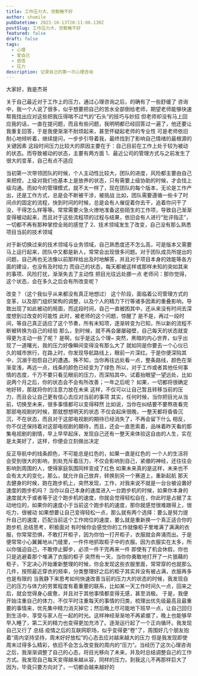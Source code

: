 ```yaml
---
title: 工作压力大，觉都睡不好
author: shumile
pubDatetime: 2023-10-13T20:11:06.130Z
postSlug: 工作压力大，觉都睡不好
featured: false
draft: false
tags:
  - 心理
  - 爱自己
  - 感悟
  - 压力
description: 记录自己的第一次心理咨询
---
```


大家好，我是杰哥

关于自己最近对于工作上的压力，通过心理咨询之后，的确有了一些舒缓了
咨询中，我一个人说了很多，似乎想要把自己的苦水全部倒给老师，期望老师能够快速帮我找出应对这些把我压得喘不过气的“石头”的技巧与妙招
但老师却没有马上回应我的话，一直在提问题，而且有些问题，我明明都已经回答过一遍了，他还要让我重复回答，于是我便渐渐不耐烦起来，甚至怀疑起老师的专业性
可是老师依旧耐心地倾听着，继续提问，一步步引导着我，最终找到了影响自己情绪的最根源的关键因素
这段时间压力比较大的原因主要在于：自己目前在工作上处于较为被动的状态。而导致被动的状态，主要有两方面
1、最近公司的管理方式与之前发生了很大的变革，自己有点不适应

当初第一次带领团队的时候，个人主动性比较大，团队的进度，风险都主要由自己来把控，上级对我们也基本上是放养的状态，只有需要上级协助的时候，才会找上级沟通。而如今的管理模式，就不太一样了，现在团队的每个版本，无论是工作产出，还是工作方式，总是会不断被干涉，被挑战
比如，团队需要遵循一些卡了时间点的固定的流程，快到时间的时候，总是会有人催促着你去干，追着你问干了没，干得怎么样等等。常常需要火急火燎地准备这些陌生的工作项，导致自己渐渐变得被动起来，而且对于这些流程项的过程与结果，依旧会有人进行“批评指正”，一切都不再有那种掌控全局的感觉了
2、技术领域发生了改变，自己没有那么熟悉项目当前的技术领域

对于新切换过来的技术领域与业务领域，自己熟悉度还不怎么高，可是版本又需要马上运行起来，团队中又都是新人，常常会出现很多问题。对于团队成员所提出的问题，自己再也无法像以前那样给出及时地解答，并且对于项目本身的效能等各方面的建设，也没有及时给力
而自己的状态，每天都被这样或那样未知的突如其来的事项、风险打扰，渐渐失去了主动性
把目光往远处挪一点
老师问：那你觉得，这个状态，会在多久之后会有所改变呢？

改变？（这个我似乎从来都没有真正地想过）
这个阶段，面临着公司管理方式的变革，以及部门组织架构的调整，以及个人的精力下行等诸多因素的重叠影响，导致出现了如此被动的局面，而这段时间，自己一直被困其中，还从来没有时间去深度想到过改变的可能性
此时，被老师的这个问题，惊醒了
是不是，再过一段时间，等自己真正适应了这个节奏，所有未知项，逐渐转变为已知，所以新的流程不断被转换为自己的经验
那么，到时候，就不再会屡屡碰壁，自己每天的状态就变得更为主动一些了呢？
是啊，似乎是这么个理~
突然，黑暗的内心世界，似乎出现了一道曙光，我的压力好像瞬间变得没有那么大了
就如同是你要去一个心仪已久的城市旅行，在路上时，你发现导航路线上，眼前一片深红。于是你便深陷其中，沉溺于抱怨自己的遭遇。殊不知，当你再往远处看一点，整条路线，颜色在渐渐变浅，再远一点，线条的颜色已经变为了绿色
所以，对于工作或者其他任何事情的态度，千万不要只看见眼前的压力，而深陷其中。试着抬眼望一望远处，比如说两个月之后，你的状态会不会有所改善；一年之后呢？
如果，一切都将很确定地好转，那就将你的注意力放在未来
这样，不仅可以让自己暂且转移当前的压力，而且会让自己更有信心去应对当前的事项
其实，任何时候，当你把目光从当前，切换至未来，很多事情都可以变得释然
比如说，当你在纠结要不要熬夜看完那部电视剧的时候，那就想想明天的状态
不仅会起床很晚，一整天都将昏昏沉沉，不在状态，而且对于这部电视剧的期待已经消失了，不再会留下什么
相反，你不仅还保持着对这部电视剧的期待，而且，还会一直思索着，品味着昨天看的那集电视剧的剧情，早上早早起床，发现自己还有一整天来体验这自由的人生，实在是太美好了，这样，你便会立刻做出决定

反正导航中的线条颜色，不可能总是红色的，如果一直是红色的
一个人的生活将会受到很大的影响，到处充斥着压力，不仅会影响到自己，紧绷的神经，还往往会影响到周围的人，使得家庭氛围同样变成了红色
如果未来真的是这样，未来也不会有太大的变化，那么，就允许自己放弃，转换到另一个赛道上，重新起航
那天去健身的时候，跑在跑步机上，突然发现，工作，对我来说不就是一台台被设置好速度的跑步机吗？
当你以自己本身的速度进入一台跑步机的时候，如果你本身的速度就大于或者等于这个跑步机的速度，你就会觉得轻松自在，你此时是占据了主动地位的，如果你的速度小于当前这个跑步机的速度，那你就感觉很难跟得上，很吃力，很被动
如果想要让自己变得轻松一点，那么就有两个选择：要么是努力提升自己的速度，匹配当前这个工作岗位的速度，要么就是重新换一个真正适合你的跑步机
总结思考，积极面对
有时候你会感觉你的工作就像柜子里堆满了满满的衣服，你常常恐惧，不敢打开柜子，因为你怕一打开柜子，衣服就会奔涌而出。于是便常常小心翼翼地从门缝里，一件件地抓取柜子中的衣服。因为衣服实在太多，所以你强迫自己，不敢停止脚步，必须一件干完再来一件
即使有了机会休假，你也只是逃避着那个堆满了衣服的柜子
突然有一天，当你你勇敢地打开了一片狼藉的柜子，下定决心开始重新整理的时候，你会发现这些衣服里面，常常穿的也就那么几件，按照最近穿衣的频率，分类整理好之后的柜子其实并没有被占满，衣服再多也是有限的
当我静下来思考如何快速改善当前的压力大的状态的时候，我发现自己的压力与体力的劳累程度有着重要的联系，比如某一天工作时间久一点，回来之后，就会觉得身心疲惫，并且对于其他事情都变得无感，甚至消极。
于是，我便开始注重自己的体力，不仅平时注重每天的事情的归类，梳理出优先级最高且最重要的事情来，优先集中精力消灭掉它；然后晚上尽可能地下班早一点，让自己回归到生活中，享受与家人在一起的时光。这样神经渐渐地不再紧绷了，晚上也能够早早入睡了，第二天的精力也变得更加充沛了。逐渐运行起了一个正向循环。我发现自己又行了
总结
疫情之后的互联网职场，似乎变得更“卷”了，周围好几个朋友抱着“周内坚持坚持，周末好好放松”的心态去应对越来越大的压力
但是我发现即使周末过得多么精彩，依旧不会怎么改变我的周内的“压力”。当经历了这次心理咨询之后，我渐渐调整了自己的心态，将目光移向了未来，并及时总结调整自己的工作方式。我发现自己每天变得越来越从容，同样的压力，到我这儿不再那样巨大了
因为，毕竟只要方向对了，一切都会越来越好的
